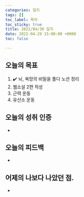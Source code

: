 ```yaml
---
categories: 일지
tags: []
toc_label: 목차
toc_sticky: true
title: 2022/04/30 일지
date: 2022-04-29 15:00:00 +0000
toc: false

---
```

## 오늘의 목표

1. :heavy_check_mark: 뇌, 욕망의 비밀을 풀다 노션 정리
2. 웹소설 2편 작성
3. 근력 운동
4. 유산소 운동

## 오늘의 성취 인증

* 

## 오늘의 피드백

* 

## 어제의 나보다 나았던 점.

* 